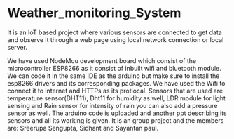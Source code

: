 # Weather_monitoring_System
It is an IoT based project where various sensors are connected to get data and observe it through a web page using local network connection or local server.

We have used NodeMcu development board which consist of the microcontroller ESP8266 as it consist of inbuilt wifi and bluetooth module.
We can code it in the same IDE as the arduino but make sure to install the esp8266 drivers and its corresponding packages.
We have used the Wifi to connect it to internet and HTTPs as its protiocal.
Sensors that are used are temperature sensor(DHT11), Dht11 for humidity as well, LDR module for light sensing and Rain sensor for intensity of rain you can also add a pressure sensor as well. 
The arduino code is uploaded and another ppt describing its sensors and all its working is given.
It is an group project and the members are: Sreerupa Sengupta, Sidhant and Sayantan paul.
